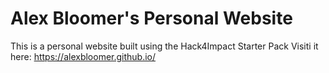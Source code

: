 # Alex Bloomer's Personal Website
This is a personal website built using the Hack4Impact Starter Pack
Visiti it here: https://alexbloomer.github.io/